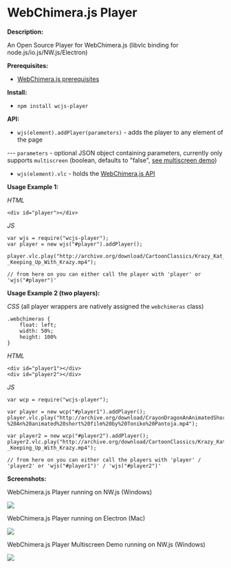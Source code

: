 # WebChimera.js Player
**Description:**

An Open Source Player for WebChimera.js (libvlc binding for node.js/io.js/NW.js/Electron)

**Prerequisites:**
- [WebChimera.js prerequisites](https://github.com/RSATom/WebChimera.js#build-prerequisites)

**Install:**
- ``npm install wcjs-player``

**API:**
- ``wjs(element).addPlayer(parameters)`` - adds the player to any element of the page

 --- ``parameters`` - optional JSON object containing parameters, currently only supports ``multiscreen`` (boolean, defaults to "false", [see multiscreen demo](https://github.com/jaruba/node-vlc-multiscreen/))
- ``wjs(element).vlc`` - holds the [WebChimera.js API](https://github.com/RSATom/WebChimera.js/wiki/JavaScript-API)

**Usage Example 1:**

*HTML*

	<div id="player"></div>

*JS*

	var wjs = require("wcjs-player");
	var player = new wjs("#player").addPlayer();

	player.vlc.play("http://archive.org/download/CartoonClassics/Krazy_Kat_-_Keeping_Up_With_Krazy.mp4");

	// from here on you can either call the player with 'player' or 'wjs("#player")'


**Usage Example 2 (two players):**

*CSS* (all player wrappers are natively assigned the ``webchimeras`` class)

	.webchimeras {
		float: left;
		width: 50%;
		height: 100%
	}

*HTML*

	<div id="player1"></div>
	<div id="player2"></div>

*JS*

	var wcp = require("wcjs-player");

	var player = new wcp("#player1").addPlayer();
	player.vlc.play("http://archive.org/download/CrayonDragonAnAnimatedShortFilmByTonikoPantoja/Crayon%20Dragon%20-%20An%20animated%20short%20film%20by%20Toniko%20Pantoja.mp4");

	var player2 = new wcp("#player2").addPlayer();
	player2.vlc.play("http://archive.org/download/CartoonClassics/Krazy_Kat_-_Keeping_Up_With_Krazy.mp4");
	
	// from here on you can either call the players with 'player' / 'player2' or 'wjs("#player1")' / 'wjs("#player2")'


**Screenshots:**

WebChimera.js Player running on NW.js (Windows)

<img src="http://webchimera.org/samples/wcjs-player.png">

WebChimera.js Player running on Electron (Mac)

<img src="http://webchimera.org/samples/wcjs-player-2.png">

WebChimera.js Player Multiscreen Demo running on NW.js (Windows)

<img src="http://webchimera.org/samples/wcjs-player-multiscreen.png">
